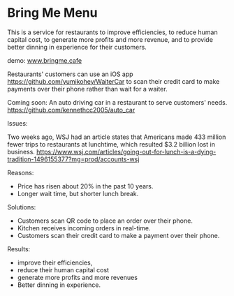 # Bring Me Menu

This is a service for restaurants to improve efficiencies, to reduce human capital cost, to generate more profits and more revenue, and to provide better dinning in experience for their customers.

demo: www.bringme.cafe

Restaurants' customers can use an iOS app https://github.com/yumikohey/WaiterCar to scan their credit card to make payments over their phone rather than wait for a waiter.

Coming soon: An auto driving car in a restaurant to serve customers' needs. https://github.com/kennethcc2005/auto_car

Issues:

Two weeks ago, WSJ had an article states that Americans made 433 million fewer trips to restaurants at lunchtime, which resulted $3.2 billion lost in business.
https://www.wsj.com/articles/going-out-for-lunch-is-a-dying-tradition-1496155377?mg=prod/accounts-wsj

Reasons:

- Price has risen about 20% in the past 10 years.
- Longer wait time, but shorter lunch break.

Solutions:

- Customers scan QR code to place an order over their phone.
- Kitchen receives incoming orders in real-time.
- Customers scan their credit card to make a payment over their phone.

Results:

- improve their efficiencies,
- reduce their human capital cost
- generate more profits and more revenues
- Better dinning in experience.
